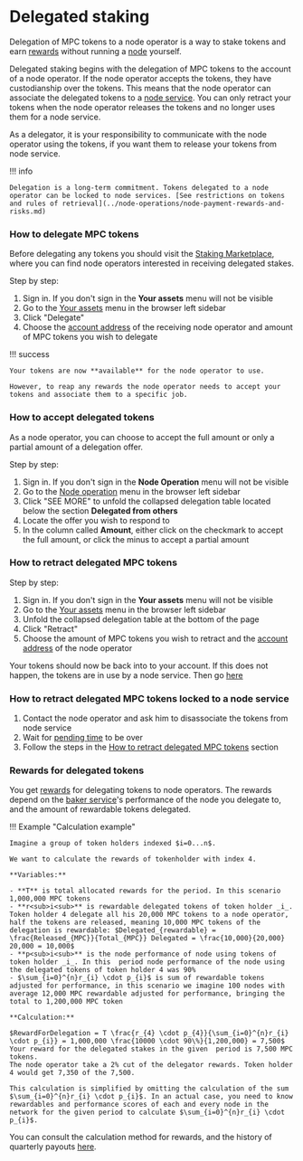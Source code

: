 # Delegated staking

Delegation of MPC tokens to a node operator is a way to stake tokens and earn [rewards](https://gitlab.com/partisiablockchain/node-operators-rewards/-/tree/main?ref_type=heads) without running
a [node](../pbc-fundamentals/dictionary.md#node) yourself.

Delegated staking begins with the delegation of MPC tokens to the account of a node operator. 
If the node operator accepts the tokens, they have custodianship over the tokens. 
This means that the node operator can associate the delegated tokens to a [node service](../node-operations/start-running-a-node.md#which-node-should-you-run). 
You can only retract your tokens when the node operator releases the tokens and no longer uses them for a node service. 

As a delegator, it is your responsibility to communicate with the node operator using the tokens, 
if you want them to release your tokens from node service.  

!!! info

    Delegation is a long-term commitment. Tokens delegated to a node operator can be locked to node services. [See restrictions on tokens and rules of retrieval](../node-operations/node-payment-rewards-and-risks.md)

### How to delegate MPC tokens

Before delegating any tokens you should visit the [Staking Marketplace](https://discord.com/channels/819902335567265792/1075334307821920337), where you can find node operators interested in receiving delegated stakes.

Step by step:

1. Sign in. If you don't sign in the **Your assets** menu will not be visible
2. Go to the [Your assets](https://browser.partisiablockchain.com/assets) menu in the browser left sidebar
3. Click "Delegate"   
4. Choose the [account address](../pbc-fundamentals/dictionary.md#address) of the receiving node operator and amount of MPC tokens you wish to delegate 

!!! success 
    
    Your tokens are now **available** for the node operator to use. 

    However, to reap any rewards the node operator needs to accept your tokens and associate them to a specific job.
    

### How to accept delegated tokens

As a node operator, you can choose to accept the full amount or only a partial amount of a delegation offer.

Step by step:

1. Sign in. If you don't sign in the **Node Operation** menu will not be visible
2. Go to the [Node operation](https://browser.partisiablockchain.com/node-operation) menu in the browser left sidebar
3. Click "SEE MORE" to unfold the collapsed delegation table located below the section **Delegated from others** 
4. Locate the offer you wish to respond to
5. In the column called **Amount**, either click on the checkmark to accept the full amount, or click the minus to accept a partial amount

### How to retract delegated MPC tokens

Step by step:

1. Sign in. If you don't sign in the **Your assets** menu will not be visible
2. Go to the [Your assets](https://browser.partisiablockchain.com/assets) menu in the browser left sidebar
3. Unfold the collapsed delegation table at the bottom of the page
4. Click "Retract"
5. Choose the amount of MPC tokens you wish to retract and the [account address](../pbc-fundamentals/dictionary.md#address) of the node operator

Your tokens should now be back into to your account. If this does not happen, the tokens are in use by a node service. Then go [here](#how-to-retract-delegated-mpc-tokens-locked-to-a-node-service)

### How to retract delegated MPC tokens locked to a node service

1. Contact the node operator and ask him to disassociate the tokens from node service   
2. Wait for [pending time](../node-operations/node-payment-rewards-and-risks.md) to be over
3. Follow the steps in the [How to retract delegated MPC tokens](#how-to-retract-delegated-mpc-tokens) section


### Rewards for delegated tokens

You get [rewards](https://gitlab.com/partisiablockchain/node-operators-rewards/-/tree/main?ref_type=heads) for
delegating tokens to node operators. The rewards depend on
the [baker service](../node-operations/node-payment-rewards-and-risks.md#how-different-node-services-earn-fees-and-rewards)'s
performance of the node you delegate to, and the amount of rewardable tokens delegated.

!!! Example "Calculation example"

    Imagine a group of token holders indexed $i=0...n$.

    We want to calculate the rewards of tokenholder with index 4.  

    **Variables:**

    - **T** is total allocated rewards for the period. In this scenario 1,000,000 MPC tokens   
    - **r<sub>i<sub>** is rewardable delegated tokens of token holder _i_. Token holder 4 delegate all his 20,000 MPC tokens to a node operator, half the tokens are released, meaning 10,000 MPC tokens of the delegation is rewardable: $Delegated_{rewardable} = \frac{Released_{MPC}}{Total_{MPC}} Delegated = \frac{10,000}{20,000} 20,000 = 10,000$   
    - **p<sub>i<sub>** is the node performance of node using tokens of token holder _i_. In this  period node performance of the node using the delegated tokens of token holder 4 was 90%   
    - $\sum_{i=0}^{n}r_{i} \cdot p_{i}$ is sum of rewardable tokens adjusted for performance, in this scenario we imagine 100 nodes with average 12,000 MPC rewardable adjusted for performance, bringing the total to 1,200,000 MPC token    

    **Calculation:**  

    $RewardForDelegation = T \frac{r_{4} \cdot p_{4}}{\sum_{i=0}^{n}r_{i} \cdot p_{i}} = 1,000,000 \frac{10000 \cdot 90\%}{1,200,000} = 7,500$   
    Your reward for the delegated stakes in the given  period is 7,500 MPC tokens.   
    The node operator take a 2% cut of the delegator rewards. Token holder 4 would get 7,350 of the 7,500.

    This calculation is simplified by omitting the calculation of the sum $\sum_{i=0}^{n}r_{i} \cdot p_{i}$. In an actual case, you need to know rewardables and performance scores of each and every node in the network for the given period to calculate $\sum_{i=0}^{n}r_{i} \cdot p_{i}$. 

You can consult the calculation method for rewards, and the history of quarterly payouts [here](https://gitlab.com/partisiablockchain/node-operators-rewards/-/blob/main/mainnet/README.md#computing-rewards).
